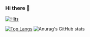 ### Hi there 👋
[![Hits](https://hits.seeyoufarm.com/api/count/incr/badge.svg?url=https%3A%2F%2Fgithub.com%2FMun-cloud&count_bg=%2379C83D&title_bg=%23555555&icon=&icon_color=%23E7E7E7&title=VISIT&edge_flat=false)](https://hits.seeyoufarm.com)

[![Top Langs](https://github-readme-stats.vercel.app/api/top-langs/?username=Mun-cloud&layout=compact)](https://github.com/Mun-cloud/github-readme-stats)
![Anurag's GitHub stats](https://github-readme-stats.vercel.app/api?username=Mun-cloud&show_icons=true&theme=radical)


<!--
**Mun-cloud/Mun-cloud** is a ✨ _special_ ✨ repository because its `README.md` (this file) appears on your GitHub profile.

Here are some ideas to get you started:

- 🔭 I’m currently working on ...
- 🌱 I’m currently learning ...
- 👯 I’m looking to collaborate on ...
- 🤔 I’m looking for help with ...
- 💬 Ask me about ...
- 📫 How to reach me: ...
- 😄 Pronouns: ...
- ⚡ Fun fact: ...
-->

